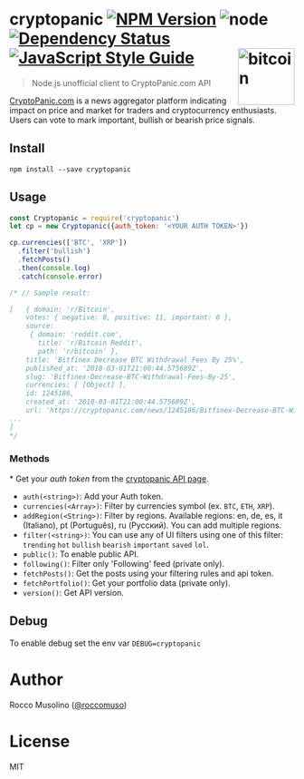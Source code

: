 # cryptopanic [![NPM Version](https://img.shields.io/npm/v/cryptopanic.svg)](https://www.npmjs.com/package/cryptopanic) ![node](https://img.shields.io/node/v/cryptopanic.svg) [![Dependency Status](https://david-dm.org/roccomuso/cryptopanic.png)](https://david-dm.org/roccomuso/cryptopanic) [![JavaScript Style Guide](https://img.shields.io/badge/code_style-standard-brightgreen.svg)](https://standardjs.com) [<img width="100" align="right" src="https://raw.githubusercontent.com/roccomuso/cryptopanic/master/comet.svg" alt="bitcoin">](https://github.com/roccomuso/cryptopanic)

> Node.js unofficial client to CryptoPanic.com API

[CryptoPanic.com](https://cryptopanic.com) is a news aggregator platform indicating impact on price and market for traders and cryptocurrency enthusiasts. Users can vote to mark important, bullish or bearish price signals.

## Install

    npm install --save cryptopanic

## Usage

```javascript
const Cryptopanic = require('cryptopanic')
let cp = new Cryptopanic({auth_token: '<YOUR AUTH TOKEN>'})

cp.currencies(['BTC', 'XRP'])
  .filter('bullish')
  .fetchPosts()
  .then(console.log)
  .catch(console.error)

/* // Sample result:

[   { domain: 'r/Bitcoin',
    votes: { negative: 0, positive: 11, important: 6 },
    source:
     { domain: 'reddit.com',
       title: 'r/Bitcoin Reddit',
       path: 'r/bitcoin' },
    title: 'Bitfinex Decrease BTC Withdrawal Fees By 25%',
    published_at: '2018-03-01T21:00:44.575689Z',
    slug: 'Bitfinex-Decrease-BTC-Withdrawal-Fees-By-25',
    currencies: [ [Object] ],
    id: 1245186,
    created_at: '2018-03-01T21:00:44.575689Z',
    url: 'https://cryptopanic.com/news/1245186/Bitfinex-Decrease-BTC-Withdrawal-Fees-By-25' },
...
]
*/


```

### Methods

\* Get your *auth token* from the [cryptopanic API page](https://cryptopanic.com/about/api/).

- `auth(<string>)`: Add your Auth token.
- `currencies(<Array>)`: Filter by currencies symbol (ex. `BTC`, `ETH`, `XRP`).
- `addRegion(<String>)`: Filter by regions. Available regions: en, de, es, it (Italiano), pt (Português), ru (Русский). You can add multiple regions.
- `filter(<string>)`: You can use any of UI filters using one of this filter: `trending` `hot` `bullish` `bearish` `important` `saved` `lol`.
- `public()`: To enable public API.
- `following()`: Filter only 'Following' feed (private only).
- `fetchPosts()`: Get the posts using your filtering rules and api token.
- `fetchPortfolio()`: Get your portfolio data (private only).
- `version()`: Get API version.

## Debug

To enable debug set the env var `DEBUG=cryptopanic`

# Author

Rocco Musolino ([@roccomuso](https://twitter.com/roccomuso))

# License

MIT
